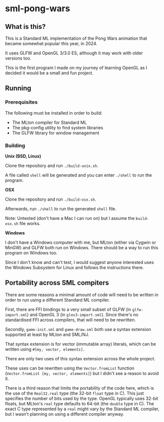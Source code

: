 # sml-pong-wars

## What is this?

This is a Standard ML implementation of the Pong Wars animation that became somewhat popular this year, in 2024.

It uses GLFW and OpenGL 3/3.0 ES, although it may work with older versions too.

This is the first program I made on my journey of learning OpenGL as I decided it would be a small and fun project.

## Running

### Prerequisites

The following must be installed in order to build:
- The MLton compiler for Standard ML
- The pkg-config utility to find system libraries
- The GLFW library for window management

### Building

**Unix (BSD, Linux)**

Clone the repository and run `./build-unix.sh`. 

A file called `shell` will be generated and you can enter `./shell` to run the program.

**OSX**

Clone the repository and run `./build-osx.sh`.

Afterwards, run `./shell` to run the generated `shell` file.

Note: Untested (don't have a Mac I can run on) but I assume the `build-osx.sh` file works.

**Windows**

I don't have a Windows computer with me, but MLton (either via Cygwin or MinGW) and GLFW both run on Windows. There should be a way to run this program on Windows too.

Since I don't know and can't test, I would suggest anyone interested uses the Windows Subsystem for Linux and follows the instructions there.

## Portability across SML compiters

There are some reasons a minimal amount of code will need to be written in order to run using a different Standard ML compiler.

First, there are FFI bindings to a very small subset of GLFW (in `glfw-import.sml`) and OpenGL 3 (in `gles3-import.sml`). Since there's no standardised FFI across compilers, that will need to be rewritten.

Secondly, `game-init.sml` and `game-draw.sml` both use a syntax extension supported at least by MLton and SML/NJ.

That syntax extension is for vector (immutable array) literals, which can be written using `#[my, vector, elements]`.

There are only two uses of this syntax extension across the whole project. 

These uses can be rewritten using the `Vector.fromList` function (`Vector.fromList [my, vector, elements]`) but I didn't see a reason to avoid it.

There is a third reason that limits the portability of the code here, which is the use of the `Real32.real` type (the 32-bit `float` type in C). This just specifies the number of bits used by the type. OpenGL typically uses 32-bit floats, but MLton's `real` type defaults to 64-bit (the `double` type in C). The exact C type represented by a `real` might vary by the Standard ML compiler, but I wasn't planning on using a different compiler anyway.
